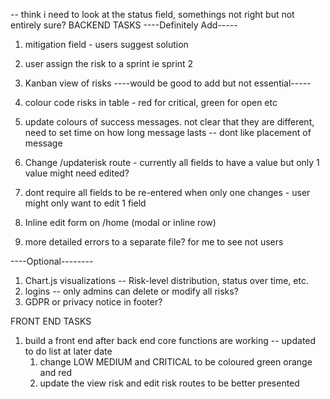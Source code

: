 -- think i need to look at the status field, somethings not right but not entirely sure?
BACKEND TASKS
----Definitely Add-----
1. mitigation field - users suggest solution
2. user assign the risk to a sprint ie sprint 2
3. Kanban view of risks
----would be good to add but not essential-----
1. colour code risks in table - red for critical, green for open etc
2. update colours of success messages. not clear that they are different, need to set time on how long message lasts
   -- dont like placement of message

3. Change /updaterisk route - currently all fields to have a value but only 1 value might need edited?
4. dont require all fields to be re-entered when only one changes - user might only want to edit 1 field
5. Inline edit form on /home (modal or inline row)
6. more detailed errors to a separate file? for me to see not users

----Optional--------
1. Chart.js visualizations
   -- Risk-level distribution, status over time, etc.
3. logins
   -- only admins can delete or modify all risks?
4. GDPR or privacy notice in footer?

FRONT END TASKS
1. build a front end after back end core functions are working -- updated to do list at later date
   1. change LOW MEDIUM and CRITICAL to be coloured green orange and red
   2. update the view risk and edit risk routes to be better presented



